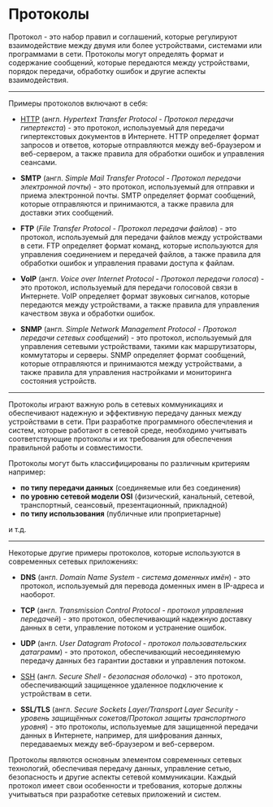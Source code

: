 # Протоколы

Протокол - это набор правил и соглашений, которые регулируют взаимодействие между двумя или более устройствами, системами или программами в сети. Протоколы могут определять формат и содержание сообщений, которые передаются между устройствами, порядок передачи, обработку ошибок и другие аспекты взаимодействия.

****

Примеры протоколов включают в себя:

* [HTTP](./HTTP/HTTP.md) (англ. *Hypertext Transfer Protocol* - *Протокол передачи гипертекста*)  - это протокол, используемый для передачи гипертекстовых документов в Интернете. HTTP определяет формат запросов и ответов, которые отправляются между веб-браузером и веб-сервером, а также правила для обработки ошибок и управления сеансами.

* **SMTP** (англ. *Simple Mail Transfer Protocol* - *Протокол передачи электронной почты*) - это протокол, используемый для отправки и приема электронной почты. SMTP определяет формат сообщений, которые отправляются и принимаются, а также правила для доставки этих сообщений.

* **FTP** (*File Transfer Protocol* - *Протокол передачи файлов*) - это протокол, используемый для передачи файлов между устройствами в сети. FTP определяет формат команд, которые используются для управления соединением и передачей файлов, а также правила для обработки ошибок и управления правами доступа к файлам.

* **VoIP** (англ. *Voice over Internet Protocol* - *Протокол передачи голоса*) - это протокол, используемый для передачи голосовой связи в Интернете. VoIP определяет формат звуковых сигналов, которые передаются между устройствами, а также правила для управления качеством звука и обработки ошибок.

* **SNMP** (англ. *Simple Network Management Protocol* - *Протокол передачи сетевых сообщений*) - это протокол, используемый для управления сетевыми устройствами, такими как маршрутизаторы, коммутаторы и серверы. SNMP определяет формат сообщений, которые отправляются и принимаются между устройствами, а также правила для управления настройками и мониторинга состояния устройств.

****

Протоколы играют важную роль в сетевых коммуникациях и обеспечивают надежную и эффективную передачу данных между устройствами в сети. При разработке программного обеспечления и систем, которые работают в сетевой среде, необходимо учитывать соответствующие протоколы и их требования для обеспечения правильной работы и совместимости.

Протоколы могут быть классифицированы по различным критериям например:

* **по типу передачи данных** (соединяемые или без соединения)
* **по уровню сетевой модели OSI** (физический, канальный, сетевой, транспортный, сеансовый, презентационный, прикладной)
* **по типу использования** (публичные или проприетарные) 

и т.д.

****

Некоторые другие примеры протоколов, которые используются в современных сетевых приложениях:

* **DNS** (англ. *Domain Name System* - *система доменных имён*) - это протокол, используемый для перевода доменных имен в IP-адреса и наоборот.

* **TCP** (англ. *Transmission Control Protocol* - *протокол управления передачей*) - это протокол, обеспечивающий надежную доставку данных в сети, управление потоком и устранение ошибок.

* **UDP** (англ. *User Datagram Protocol* - *протокол пользовательских датаграмм*) - это протокол, обеспечивающий несоединяемую передачу данных без гарантии доставки и управления потоком.

* [SSH](./SSH/ssh.md) (англ. *Secure Shell* - *безопасная оболочка*) - это протокол, обеспечивающий защищенное удаленное подключение к устройствам в сети.

* **SSL/TLS** (англ. *Secure Sockets Layer/Transport Layer Security* - *уровень защищённых сокетов/Протокол защиты транспортного уровня*) - это протоколы, используемые для защищенной передачи данных в Интернете, например, для шифрования данных, передаваемых между веб-браузером и веб-сервером.

Протоколы являются основным элементом современных сетевых технологий, обеспечивая передачу данных, управление сетью, безопасность и другие аспекты сетевой коммуникации. Каждый протокол имеет свои особенности и требования, которые должны учитываться при разработке сетевых приложений и систем.